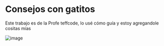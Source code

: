 # Consejos con gatitos
Este trabajo es de la Profe teffcode, lo usé cómo guía y estoy agregandole cositas mías 

![image](https://user-images.githubusercontent.com/87027831/234372428-8b95f60e-3869-4f66-bc15-9aac728b2aff.png)
